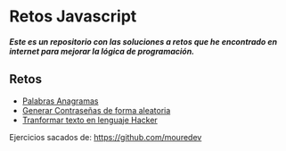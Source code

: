 # Retos Javascript
#### _Este es un repositorio con las soluciones a retos que he encontrado en internet para mejorar la lógica de programación._

## Retos

 - [Palabras Anagramas](https://github.com/ireneArenas14/retos-js/blob/main/anagrama.js)
 - [Generar Contraseñas de forma aleatoria](https://github.com/ireneArenas14/retos-js/blob/main/generarContrase%C3%B1as.js.js)
 - [Tranformar texto en lenguaje Hacker](https://github.com/ireneArenas14/retos-js/blob/main/lenguajerHacker.js.js)



Ejercicios sacados de: https://github.com/mouredev
